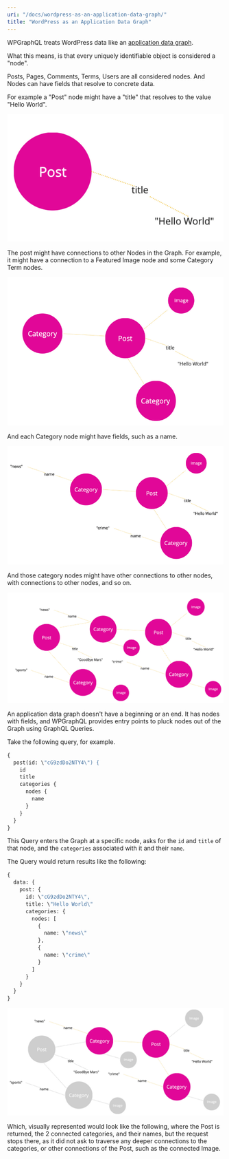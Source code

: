```yaml
---
uri: "/docs/wordpress-as-an-application-data-graph/"
title: "WordPress as an Application Data Graph"
---
```


WPGraphQL treats WordPress data like an [application data graph](https://en.wikipedia.org/wiki/Graph_theory).

What this means, is that every uniquely identifiable object is considered a "node". 

Posts, Pages, Comments, Terms, Users are all considered nodes. And Nodes can have fields that resolve to concrete data. 

For example a "Post" node might have a "title" that resolves to the value "Hello World". 

![A circle with the word "Post" representing a Post node. A line connecting to the word "title" and a line connecting "title" to "hello world".](./data-graph-hello-world.png)

The post might have connections to other Nodes in the Graph. For example, it might have a connection to a Featured Image node and some Category Term nodes.

![A circle labeled "Post" with a "title" field with the value "hello world". And lines connecting the "Post" circle to other circles labeled "Image", "Category" and "Category".](./data-graph-category-terms.png)

And each Category node might have fields, such as a name. 

![A circle representing a node labeled "Post" with a "title" field with the value "hello world". And lines connecting the "Post" node to other nodes labeled "Image", "Category" and "Category". Each category with a name field.](./data-graph-category-term-connections.png)

And those category nodes might have other connections to other nodes, with connections to other nodes, and so on. 

![](./data-graph-category-terms-connection-complex.png)

An application data graph doesn't have a beginning or an end. It has nodes with fields, and WPGraphQL provides entry points to pluck nodes out of the Graph using GraphQL Queries. 

Take the following query, for example.

```graphql
{
  post(id: \"cG9zdDo2NTY4\") {
    id
    title
    categories {
      nodes {
        name
      }
    }
  } 
}
```

This Query enters the Graph at a specific node, asks for the `id` and `title` of that node, and the `categories` associated with it and their `name`.

The Query would return results like the following:

```graphql
{
  data: {
    post: {
      id: \"cG9zdDo2NTY4\",
      title: \"Hello World\"
      categories: {
        nodes: [
          {
            name: \"news\"
          },
          {
            name: \"crime\"
          }
        ]
      }
    }
  }
}
```

![](./data-graph-query-filter.png)

Which, visually represented would look like the following, where the Post is returned, the 2 connected categories, and their names, but the request stops there, as it did not ask to traverse any deeper connections to the categories, or other connections of the Post, such as the connected Image.
